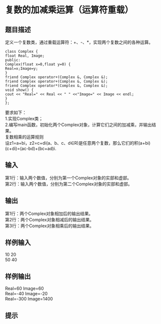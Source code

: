 # 复数的加减乘运算（运算符重载）  
  
## 题目描述  
定义一个复数类，通过重载运算符：+、-、*，实现两个复数之间的各种运算。  
  
```  
class Complex {  
float Real, Image;  
public:  
Complex(float x=0,float y=0) {  
Real=x;Image=y;  
}  
friend Complex operator+(Complex &, Complex &);  
friend Complex operator+(Complex &, Complex &);  
friend Complex operator*(Complex &, Complex &);  
void show() {  
cout << "Real=" << Real << " " <<"Image=" << Image << endl;  
}  
};  
```  
要求如下：  
1.实现Complex类；  
2.编写main函数，初始化两个Complex对象，计算它们之间的加减乘，并输出结果。  
复数相乘的运算规则  
设z1=a+bi，z2=c+di(a、b、c、d∈R)是任意两个复数，那么它们的积(a+bi)(c+di)=(ac-bd)+(bc+ad)i.  
## 输入  
第1行：输入两个数值，分别为第一个Complex对象的实部和虚部。  
第2行：输入两个数值，分别为第二个Complex对象的实部和虚部。  
## 输出  
第1行：两个Complex对象相加后的输出结果。  
第2行：两个Complex对象相减后的输出结果。  
第3行：两个Complex对象相乘后的输出结果。  
## 样例输入  
10 20  
50 40  
## 样例输出  
Real=60 Image=60  
Real=-40 Image=-20  
Real=-300 Image=1400  
## 提示  
  
